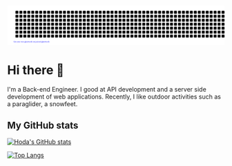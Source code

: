 ![gitartwork](gitartwork.svg)

# Hi there 👋

I'm a Back-end Engineer. I good at API development and a server side development of web applications. Recently, I like outdoor activities such as a paraglider, a snowfeet.

## My GitHub stats

[![Hoda's GitHub stats](https://github-readme-stats.vercel.app/api?username=hodanov&count_private=true&show_icons=true&theme=gruvbox)](https://github.com/anuraghazra/github-readme-stats)

[![Top Langs](https://github-readme-stats.vercel.app/api/top-langs/?username=hodanov&hide=html,css,php,ruby,hcl&layout=compact&theme=gruvbox)](https://github.com/anuraghazra/github-readme-stats)

<!--
**hodanov/hodanov** is a ✨ _special_ ✨ repository because its `README.md` (this file) appears on your GitHub profile.

Here are some ideas to get you started:

- 🔭 I’m currently working on ...
- 🌱 I’m currently learning ...
- 👯 I’m looking to collaborate on ...
- 🤔 I’m looking for help with ...
- 💬 Ask me about ...
- 📫 How to reach me: ...
- 😄 Pronouns: ...
- ⚡ Fun fact: ...
-->
